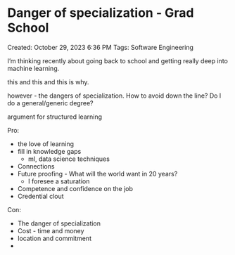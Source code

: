 # Danger of specialization - Grad School

Created: October 29, 2023 6:36 PM
Tags: Software Engineering

I’m thinking recently about going back to school and getting really deep into machine learning.

this and this and this is why.

however - the dangers of specialization. How to avoid down the line? Do I do a general/generic degree?

argument for structured learning

Pro:

- the love of learning
- fill in knowledge gaps
    - ml, data science techniques
- Connections
- Future proofing - What will the world want in 20 years?
    - I foresee a saturation
- Competence and confidence on the job
- Credential clout

Con:

- The danger of specialization
- Cost - time and money
- location and commitment
-